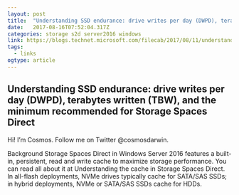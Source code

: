 ```yaml
---
layout: post 
title:  "Understanding SSD endurance: drive writes per day (DWPD), terabytes written (TBW), and the minimum recommended for Storage Spaces Direct | Storage at Microsoft" 
date:   2017-08-16T07:52:04.317Z 
categories: storage s2d server2016 windows 
link: https://blogs.technet.microsoft.com/filecab/2017/08/11/understanding-dwpd-tbw/ 
tags:
  - links
ogtype: article 
---
```


## Understanding SSD endurance: drive writes per day (DWPD), terabytes written (TBW), and the minimum recommended for Storage Spaces Direct

Hi! I’m Cosmos. Follow me on Twitter @cosmosdarwin.

Background
Storage Spaces Direct in Windows Server 2016 features a built-in, persistent, read and write cache to maximize storage performance. You can read all about it at Understanding the cache in Storage Spaces Direct. In all-flash deployments, NVMe drives typically cache for SATA/SAS SSDs; in hybrid deployments, NVMe or SATA/SAS SSDs cache for HDDs.